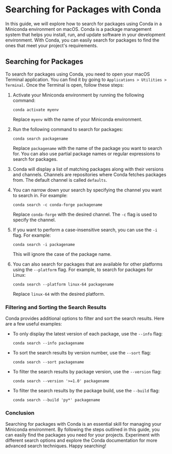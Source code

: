 # Searching for Packages with Conda

In this guide, we will explore how to search for packages using Conda in a Miniconda environment on macOS. Conda is a package management system that helps you install, run, and update software in your development environment. With Conda, you can easily search for packages to find the ones that meet your project's requirements.

## Searching for Packages

To search for packages using Conda, you need to open your macOS Terminal application. You can find it by going to `Applications > Utilities > Terminal`. Once the Terminal is open, follow these steps:

1. Activate your Miniconda environment by running the following command:
   ```
   conda activate myenv
   ```
   Replace `myenv` with the name of your Miniconda environment.

2. Run the following command to search for packages:
   ```
   conda search packagename
   ```
   Replace `packagename` with the name of the package you want to search for. You can also use partial package names or regular expressions to search for packages.

3. Conda will display a list of matching packages along with their versions and channels. Channels are repositories where Conda fetches packages from. The default channel is called `defaults`.

4. You can narrow down your search by specifying the channel you want to search in. For example:
   ```
   conda search -c conda-forge packagename
   ```
   Replace `conda-forge` with the desired channel. The `-c` flag is used to specify the channel.

5. If you want to perform a case-insensitive search, you can use the `-i` flag. For example:
   ```
   conda search -i packagename
   ```
   This will ignore the case of the package name.

6. You can also search for packages that are available for other platforms using the `--platform` flag. For example, to search for packages for Linux:
   ```
   conda search --platform linux-64 packagename
   ```
   Replace `linux-64` with the desired platform.

### Filtering and Sorting the Search Results

Conda provides additional options to filter and sort the search results. Here are a few useful examples:

- To only display the latest version of each package, use the `--info` flag:
  ```
  conda search --info packagename
  ```

- To sort the search results by version number, use the `--sort` flag:
  ```
  conda search --sort packagename
  ```

- To filter the search results by package version, use the `--version` flag:
  ```
  conda search --version '>=1.0' packagename
  ```

- To filter the search results by the package build, use the `--build` flag:
  ```
  conda search --build 'py*' packagename
  ```

### Conclusion

Searching for packages with Conda is an essential skill for managing your Miniconda environment. By following the steps outlined in this guide, you can easily find the packages you need for your projects. Experiment with different search options and explore the Conda documentation for more advanced search techniques. Happy searching!